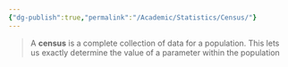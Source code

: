 ```yaml
---
{"dg-publish":true,"permalink":"/Academic/Statistics/Census/"}
---
```


>A **census** is a complete collection of data for a population. This lets us exactly determine the value of a parameter within the population

